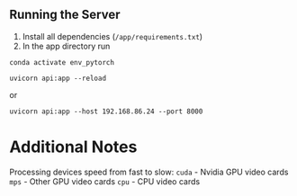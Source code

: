 ## Running the Server

1. Install all dependencies (`/app/requirements.txt`)
2. In the app directory run

`conda activate env_pytorch`

`uvicorn api:app --reload`

or 

`uvicorn api:app --host 192.168.86.24 --port 8000`


# Additional Notes

Processing devices speed from fast to slow:
`cuda` - Nvidia GPU video cards
`mps` - Other GPU video cards
`cpu` - CPU video cards
